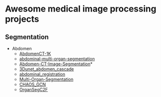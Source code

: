 # Awesome medical image processing projects 

## Segmentation

* Abdomen
  * [AbdomenCT-1K](https://github.com/JunMa11/AbdomenCT-1K)
  * [abdominal-multi-organ-segmentation](https://github.com/assassint2017/abdominal-multi-organ-segmentation)
  * [Abdomen-CT-Image-Segmentation](https://github.com/tureckova/Abdomen-CT-Image-Segmentation)* 
  * [3Dunet_abdomen_cascade](https://github.com/holgerroth/3Dunet_abdomen_cascade)
  * [abdominal_registration](https://github.com/TheoEst/abdominal_registration)
  * [Multi-Organ-Segmentation](https://github.com/Prayushi9/Multi-Organ-Segmentation)
  * [CHAOS_GCN](https://github.com/armyja/CHAOS_GCN)
  * [OrganSegC2F](https://github.com/198808xc/OrganSegC2F)

